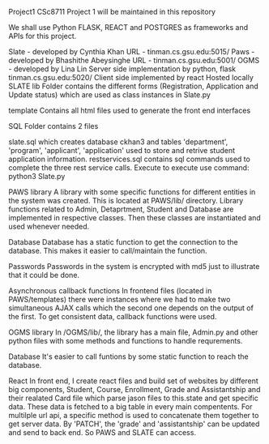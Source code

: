 Project1
CSc8711 Project 1 will be maintained in this repository

We shall use Python FLASK, REACT and POSTGRES as frameworks and APIs for this project.

 Slate - developed by Cynthia Khan
URL - tinman.cs.gsu.edu:5015/
 Paws - developed by Bhashithe Abeysinghe
URL - tinman.cs.gsu.edu:5001/
 OGMS - developed by Lina Lin
Server side implementation by python, flask
tinman.cs.gsu.edu:5020/
Client side implemented by react
Hosted locally
SLATE
lib
Folder contains the different forms (Registration, Application and Update status) which are used as class instances in Slate.py

template
Contains all html files used to generate the front end interfaces

SQL
Folder contains 2 files

slate.sql which creates database ckhan3 and tables 'department', 'program', 'applicant', 'application' used to store and retrive student application information.
restservices.sql contains sql commands used to complete the three rest service calls.
Execute
to execute use command: python3 Slate.py

PAWS
library
A library with some specific functions for different entities in the system was created. This is located at PAWS/lib/ directory. Library functions related to Admin, Detaprtment, Student and Database are implemented in respective classes. Then these classes are instantiated and used whenever needed.

Database
Database has a static function to get the connection to the database. This makes it easier to call/maintain the function.

Passwords
Passwords in the system is encrypted with md5 just to illustrate that it could be done.

Asynchronous callback functions
In frontend files (located in PAWS/templates) there were instances where we had to make two simultaneous AJAX calls which the second one depends on the output of the first. To get consistent data, callback functions were used.

OGMS
library
In /OGMS/lib/, the library has a main file, Admin.py and other python files with some methods and functions to handle requrements.

Database
It's easier to call funtions by some static function to reach the database.


React
In front end, I create react files and build set of websites by different big components, Student, Course, Enrollment, Grade and Assistantship and their realated Card file which parse jason files to this.state and get specific data. These data is fetched to a big table in every main compentents. For multilple url api, a specific method is used to concatenate them together to get server data. By 'PATCH', the 'grade' and 'assistantship' can be updated and send to back end. So PAWS and SLATE can access.